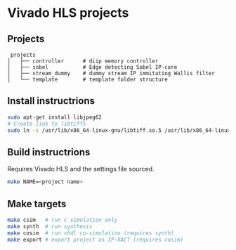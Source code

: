 # Vivado HLS projects

## Projects
```
 projects
│   ├── controller      # diip memory controller
│   ├── sobel           # Edge detecting Sobel IP-core
│   ├── stream_dummy    # dummy stream IP immitating Wallis filter
│   └── template        # template folder structure
```

## Install instructrions
```bash
sudo apt-get install libjpeg62
# Create link to libtiff5
sudo ln -s /usr/lib/x86_64-linux-gnu/libtiff.so.5 /usr/lib/x86_64-linux-gnu/libtiff.so.3
```
## Build instructrions
Requires Vivado HLS and the settings file sourced.
```bash
make NAME=<project name>
```

## Make targets
```bash
make csim   # run c simulation only
make synth  # run synthesis
make cosim  # run vhdl co-simulation (requires synth)
make export # export project as IP-XACT (requires cosim)
```
